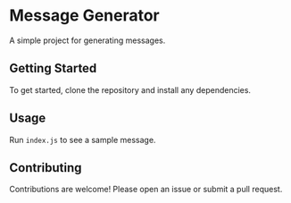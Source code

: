 # Message Generator

A simple project for generating messages.

## Getting Started

To get started, clone the repository and install any dependencies.

## Usage

Run `index.js` to see a sample message.

## Contributing

Contributions are welcome! Please open an issue or submit a pull request.

